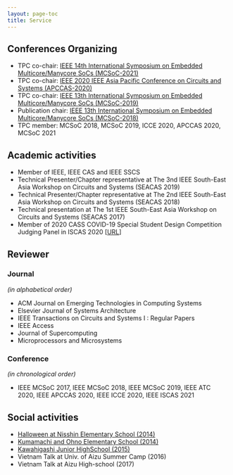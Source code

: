 ```yaml
---
layout: page-toc
title: Service
---
```


## Conferences Organizing
- TPC co-chair: [IEEE 14th International Symposium on Embedded Multicore/Manycore SoCs (MCSoC-2021)](http://mcsoc-forum.org/2021)
- TPC co-chair: [IEEE 2020 IEEE Asia Pacific Conference on Circuits and Systems (APCCAS-2020)](http://apccas2020.org/ )
- TPC co-chair: [IEEE 13th International Symposium on Embedded Multicore/Manycore SoCs (MCSoC-2019)](http://mcsoc-forum.org/m2019)
- Publication chair: [IEEE 13th International Symposium on Embedded Multicore/Manycore SoCs (MCSoC-2018)](http://mcsoc-forum.org/2018)
- TPC member: MCSoC 2018, MCSoC 2019, ICCE 2020, APCCAS 2020, MCSoC 2021

## Academic activities
- Member of IEEE, IEEE CAS and IEEE SSCS
- Technical Presenter/Chapter representative at The 3nd IEEE South-East Asia Workshop on Circuits and Systems (SEACAS 2019)
- Technical Presenter/Chapter representative at The 2nd IEEE South-East Asia Workshop on Circuits and Systems (SEACAS 2018)
- Technical presentation at The 1st IEEE South-East Asia Workshop on Circuits and Systems (SEACAS 2017)
- Member of 2020 CASS COVID-19 Special Student Design Competition Judging Panel in ISCAS 2020 \[[URL](https://ieee-cas.org/2020-cass-covid-19-special-student-design-competition)\]


## Reviewer

### Journal
*(in alphabetical order)*
- ACM Journal on Emerging Technologies in Computing Systems
- Elsevier Journal of Systems Architecture
- IEEE Transactions on Circuits and Systems I : Regular Papers
- IEEE Access
- Journal of Supercomputing
- Microprocessors and Microsystems

### Conference 
*(in chronological order)*

- IEEE MCSoC 2017, IEEE MCSoC 2018, IEEE MCSoC 2019, IEEE ATC 2020, IEEE APCCAS 2020, IEEE ICCE 2020, IEEE ISCAS 2021



## Social activities

- [Halloween at Nisshin Elementary School (2014)](https://www.u-aizu.ac.jp/osip/en/information/kokusai94-j.html)
- [Kumamachi and Ohno Elementary School (2014)](https://www.u-aizu.ac.jp/osip/en/information/kokusai95-j.html)
- [Kawahigashi Junior HighSchool (2015)](https://www.gaccom.jp/en/schools-40528.html)
- Vietnam Talk at Univ. of Aizu Summer Camp (2016)
- Vietnam Talk at Aizu High-school (2017)